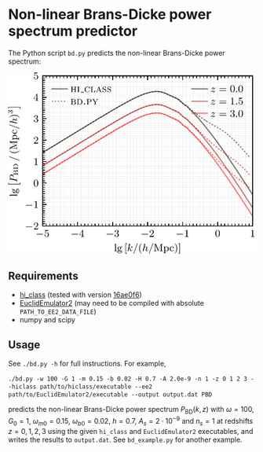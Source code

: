 # Non-linear Brans-Dicke power spectrum predictor

The Python script `bd.py` predicts the non-linear Brans-Dicke power spectrum:

![Brans-Dicke power spectrum plot](PBD.png)

## Requirements

* [hi_class](https://github.com/miguelzuma/hi_class_public/) (tested with version [16ae0f6](https://github.com/miguelzuma/hi_class_public/tree/16ae0f6ccfcee513146ec36b690678f34fb687f4))
* [EuclidEmulator2](https://github.com/miknab/EuclidEmulator2/) (may need to be compiled with absolute `PATH_TO_EE2_DATA_FILE`)
* numpy and scipy

## Usage

See `./bd.py -h` for full instructions.
For example, 

```
./bd.py -w 100 -G 1 -m 0.15 -b 0.02 -H 0.7 -A 2.0e-9 -n 1 -z 0 1 2 3 --hiclass path/to/hiclass/executable --ee2 path/to/EuclidEmulator2/executable --output output.dat PBD
```

predicts the non-linear Brans-Dicke power spectrum $P_\mathrm{BD}(k,z)$ with
$\omega = 100$, $G_0 = 1$, $\omega_{m0} = 0.15$, $\omega_{b0} = 0.02$, $h = 0.7$, $A_s = 2 \cdot 10^{-9}$ and $n_s = 1$
at redshifts $z=0,1,2,3$ using the given `hi_class` and `EuclidEmulator2` executables,
and writes the results to `output.dat`.
See `bd_example.py` for another example.
